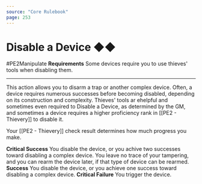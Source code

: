 ```yaml
---
source: "Core Rulebook"
page: 253
---
```

# Disable a Device ◆◆
#PE2Manipulate 
**Requirements** Some devices require you to use thieves' tools when disabling them.

----
This action allows you to disarm a trap or another complex device. Often, a device requires numerous successes before becoming disabled, depending on its construction and complexity. Thieves' tools ar ehelpful and sometimes even required to Disable a Device, as determined by the GM, and sometimes a device requires a higher proficiency rank in [[PE2 - Thievery]] to disable it.

Your [[PE2 - Thievery]] check result determines how much progress you make.

**Critical Success** You disable the device, or you achive two successes toward disabling a complex device. You leave no trace of your tampering, and you can rearm the device later, if that type of device can be rearmed.
**Success** You disable the device, or you achieve one success toward disabling a complex device.
**Critical Failure** You trigger the device.